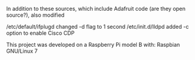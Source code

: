 In addition to these sources, which include Adafruit code (are they open source?), also modified

/etc/default/ifplugd	changed -d flag to 1 second
/etc/init.d/lldpd	added -c option to enable Cisco CDP

This project was developed on a Raspberry Pi model B with:
Raspbian GNU/Linux 7
